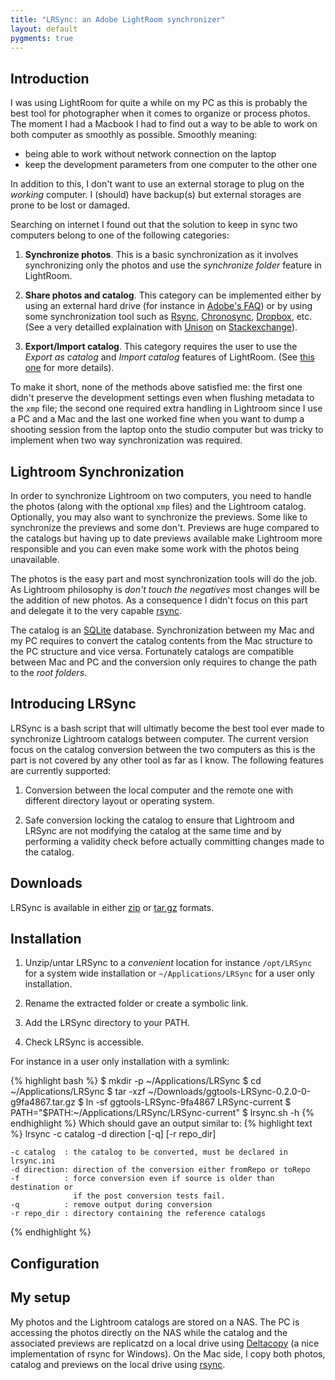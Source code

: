 ```yaml
---
title: "LRSync: an Adobe LightRoom synchronizer"
layout: default
pygments: true
---
```


Introduction
------------

I was using LightRoom for quite a while on my PC as this is probably the best tool for photographer when it comes to organize or process photos. The moment I had a Macbook I had to find out a way to be able to work on both computer as smoothly as possible. Smoothly meaning:

* being able to work without network connection on the laptop
* keep the development parameters from one computer to the other one
 
In addition to this, I don't want to use an external storage to plug on the _working_ computer. I (should) have backup(s) but external storages are prone to be lost or damaged.

Searching on internet I found out that the solution to keep in sync two computers belong to one of the following categories:

1. **Synchronize photos**. This is a basic synchronization as it involves synchronizing only the photos and use the *synchronize folder* feature in LightRoom.

1. **Share photos and catalog**. This category can be implemented either by using an external hard drive (for instance in [Adobe's FAQ](http://kb2.adobe.com/cps/333/333736.html#main_Can_I_have_more_than_one_catalog_)) or by using some synchronization tool such as [Rsync][], [Chronosync][], [Dropbox][], etc. (See a very detailled explaination with [Unison][] on [Stackexchange](http://photo.stackexchange.com/questions/1558/what-is-the-best-way-to-synchronize-adobe-lightroom-databases-between-two-comput)).

1. **Export/Import catalog**. This category requires the user to use the _Export as catalog_ and _Import catalog_ features of LightRoom. (See [this one](http://www.peachpit.com/articles/article.aspx?p=1664584) for more details).

To make it short, none of the methods above satisfied me: the first one didn't preserve the development settings even when flushing metadata to the `xmp` file; the second one required extra handling in Lightroom since I use a PC and a Mac and the last one worked fine when you want to dump a shooting session from the laptop onto the studio computer but was tricky to implement when two way synchronization was required.

Lightroom Synchronization
-------------------------

In order to synchronize Lightroom on two computers, you need to handle the photos (along with the optional `xmp` files) and the Lightroom catalog. Optionally, you may also want to synchronize the previews. Some like to synchronize the previews and some don't. Previews are huge compared to the catalogs but having up to date previews available make Lightroom more responsible and you can even make some work with the photos being unavailable.

The photos is the easy part and most synchronization tools will do the job. As Lightroom philosophy is _don't touch the negatives_ most changes will be the addition of new photos. As a consequence I didn't focus on this part and delegate it to the very capable [rsync][].

The catalog is an [SQLite][] database. Synchronization between my Mac and my PC requires to convert the catalog contents from the Mac structure to the PC structure and vice versa. Fortunately catalogs are compatible between Mac and PC and the conversion only requires to change the path to the _root folders_.

Introducing LRSync
------------------

LRSync is a bash script that will ultimatly become the best tool ever made to synchronize Lightroom catalogs between computer. The current version focus on the catalog conversion between the two computers as this is the part is not covered by any other tool as far as I know. The following features are currently supported:

1. Conversion between the local computer and the remote one with different directory layout or operating system.

1. Safe conversion locking the catalog to ensure that Lightroom and LRSync are not modifying the catalog at the same time and by performing a validity check before actually committing changes made to the catalog.

Downloads
---------

LRSync is available in either [zip](https://github.com/ggtools/LRSync/zipball/master) or [tar.gz](https://github.com/ggtools/LRSync/tarball/master) formats.

Installation
------------

1. Unzip/untar LRSync to a _convenient_ location for instance `/opt/LRSync` for a system wide installation or `~/Applications/LRSync` for a user only installation.

1. Rename the extracted folder or create a symbolic link.

1. Add the LRSync directory to your PATH.

1. Check LRSync is accessible.

For instance in a user only installation with a symlink:

{% highlight bash %}
$ mkdir -p ~/Applications/LRSync
$ cd ~/Applications/LRSync
$ tar -xzf ~/Downloads/ggtools-LRSync-0.2.0-0-g9fa4867.tar.gz
$ ln -sf ggtools-LRSync-9fa4867 LRSync-current
$ PATH="$PATH:~/Applications/LRSync/LRSync-current"
$ lrsync.sh -h
{% endhighlight %}
Which should gave an output similar to:
{% highlight text %}
lrsync -c catalog -d direction [-q] [-r repo_dir]

    -c catalog  : the catalog to be converted, must be declared in lrsync.ini
    -d direction: direction of the conversion either fromRepo or toRepo
    -f          : force conversion even if source is older than destination or
                  if the post conversion tests fail.
    -q          : remove output during conversion
    -r repo_dir : directory containing the reference catalogs
{% endhighlight %}

Configuration
-------------



My setup
------------
 
My photos and the Lightroom catalogs are stored on a NAS. The PC is accessing the photos directly on the NAS while the catalog and the associated previews are replicatzd on a local drive using [Deltacopy](http://www.aboutmyip.com/AboutMyXApp/DeltaCopy.jsp) (a nice implementation of rsync for Windows). On the Mac side, I copy both photos, catalog and previews on the local drive using [rsync][].


[rsync]: http://en.wikipedia.org/wiki/Rsync
[chronosync]: http://econtechnologies.com/pages/cs/chrono_overview.html
[dropbox]: http://www.dropbox.com/
[unison]: http://www.cis.upenn.edu/~bcpierce/unison/
[sqlite]: http://www.sqlite.org/